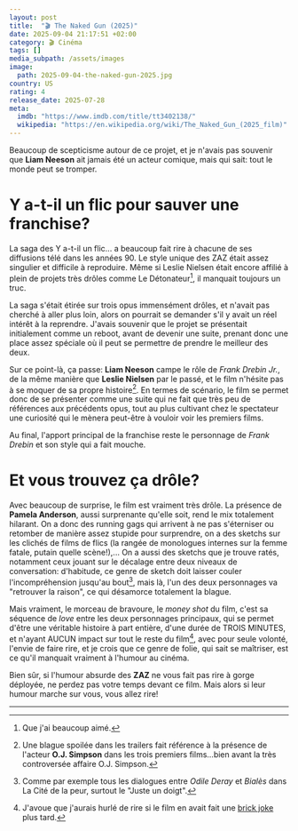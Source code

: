 ```yaml
---
layout: post
title:  "🎬 The Naked Gun (2025)"
date: 2025-09-04 21:17:51 +02:00
category: 🎬 Cinéma
tags: []
media_subpath: /assets/images
image:
  path: 2025-09-04-the-naked-gun-2025.jpg
country: US
rating: 4
release_date: 2025-07-28
meta:
  imdb: "https://www.imdb.com/title/tt3402138/"
  wikipedia: "https://en.wikipedia.org/wiki/The_Naked_Gun_(2025_film)"
---
```


Beaucoup de scepticisme autour de ce projet, et je n'avais pas souvenir que **Liam Neeson** ait jamais été un acteur comique, mais qui sait: tout le monde peut se tromper.

# Y a-t-il un flic pour sauver une franchise?

La saga des <wiki page="Y a-t-il un flic... (saga)">Y a-t-il un flic...</wiki> a beaucoup fait rire à chacune de ses diffusions télé dans les années 90. Le style unique des <wiki page="ZAZ (cinéma)">ZAZ</wiki> était assez singulier et difficile à reproduire. Même si <wiki>Leslie Nielsen</wiki> était encore affilié à plein de projets très drôles comme <wiki>Le Détonateur</wiki>[^1], il manquait toujours un truc.

La saga s'était étirée sur trois opus immensément drôles, et n'avait pas cherché à aller plus loin, alors on pourrait se demander s'il y avait un réel intérêt à la reprendre. J'avais souvenir que le projet se présentait initialement comme un reboot, avant de devenir une suite, prenant donc une place assez spéciale où il peut se permettre de prendre le meilleur des deux.

Sur ce point-là, ça passe: **Liam Neeson** campe le rôle de _Frank Drebin Jr._, de la même manière que **Leslie Nielsen** par le passé, et le film n'hésite pas à se moquer de sa propre histoire[^2]. En termes de scénario, le film se permet donc de se présenter comme une suite qui ne fait que très peu de références aux précédents opus, tout au plus cultivant chez le spectateur une curiosité qui le mènera peut-être à vouloir voir les premiers films.

Au final, l'apport principal de la franchise reste le personnage de _Frank Drebin_ et son style qui a fait mouche.

# Et vous trouvez ça drôle?

Avec beaucoup de surprise, le film est vraiment très drôle. La présence de **Pamela Anderson**, aussi surprenante qu'elle soit, rend le mix totalement hilarant. On a donc des running gags qui arrivent à ne pas s'éterniser ou retomber de manière assez stupide pour surprendre, on a des sketchs sur les clichés de films de flics (la rangée de monologues internes sur la femme fatale, putain quelle scène!),... On a aussi des sketchs que je trouve ratés, notamment ceux jouant sur le décalage entre deux niveaux de conversation: d'habitude, ce genre de sketch doit laisser couler l'incompréhension jusqu'au bout[^3], mais là, l'un des deux personnages va "retrouver la raison", ce qui désamorce totalement la blague.

Mais vraiment, le morceau de bravoure, le _money shot_ du film, c'est sa séquence de _love_ entre les deux personnages principaux, qui se permet d'être une véritable histoire à part entière, d'une durée de TROIS MINUTES, et n'ayant AUCUN impact sur tout le reste du film[^4], avec pour seule volonté, l'envie de faire rire, et je crois que ce genre de folie, qui sait se maîtriser, est ce qu'il manquait vraiment à l'humour au cinéma.

Bien sûr, si l'humour absurde des **ZAZ** ne vous fait pas rire à gorge déployée, ne perdez pas votre temps devant ce film. Mais alors si leur humour marche sur vous, vous allez rire!

***
[^1]: Que j'ai beaucoup aimé.
[^2]: Une blague spoilée dans les trailers fait référence à la présence de l'acteur **O.J. Simpson** dans les trois premiers films...bien avant la très controversée <wiki page="Affaire O. J. Simpson">affaire O.J. Simpson</wiki>.
[^3]: Comme par exemple tous les dialogues entre _Odile Deray_ et _Bialès_ dans <wiki page="La Cité de la peur (film, 1994)">La Cité de la peur</wiki>, surtout le "Juste un doigt".
[^4]: J'avoue que j'aurais hurlé de rire si le film en avait fait une [brick joke](https://tvtropes.org/pmwiki/pmwiki.php/Main/BrickJoke) plus tard.